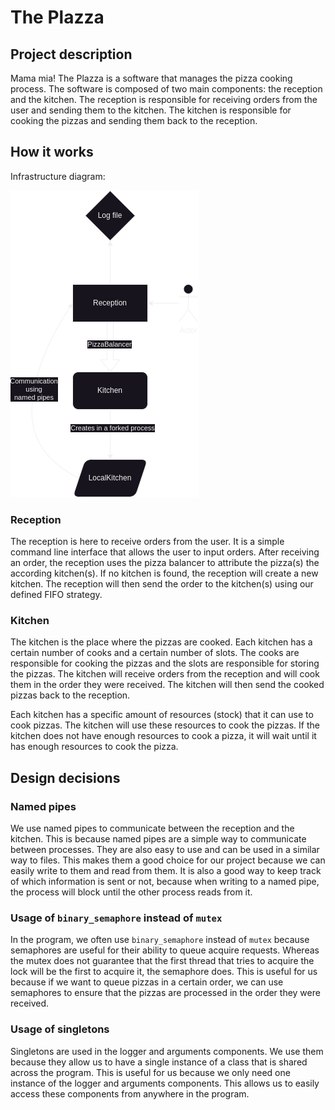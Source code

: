 # The Plazza

## Project description

Mama mia! The Plazza is a software that manages the pizza cooking process. The software is composed of two main components: the reception and the kitchen. The reception is responsible for receiving orders from the user and sending them to the kitchen. The kitchen is responsible for cooking the pizzas and sending them back to the reception.

## How it works

Infrastructure diagram:

![Infrastructure diagram](bonus/diag.png)

### Reception

The reception is here to receive orders from the user. It is a simple command line interface that allows the user to input orders. After receiving an order, the reception uses the pizza balancer to attribute the pizza(s) the according kitchen(s). If no kitchen is found, the reception will create a new kitchen. The reception will then send the order to the kitchen(s) using our defined FIFO strategy.

### Kitchen

The kitchen is the place where the pizzas are cooked. Each kitchen has a certain number of cooks and a certain number of slots. The cooks are responsible for cooking the pizzas and the slots are responsible for storing the pizzas. The kitchen will receive orders from the reception and will cook them in the order they were received. The kitchen will then send the cooked pizzas back to the reception.

Each kitchen has a specific amount of resources (stock) that it can use to cook pizzas. The kitchen will use these resources to cook the pizzas. If the kitchen does not have enough resources to cook a pizza, it will wait until it has enough resources to cook the pizza.

## Design decisions

### Named pipes

We use named pipes to communicate between the reception and the kitchen. This is because named pipes are a simple way to communicate between processes. They are also easy to use and can be used in a similar way to files. This makes them a good choice for our project because we can easily write to them and read from them. It is also a good way to keep track of which information is sent or not, because when writing to a named pipe, the process will block until the other process reads from it.

### Usage of `binary_semaphore` instead of `mutex`

In the program, we often use `binary_semaphore` instead of `mutex` because semaphores are useful for their ability to queue acquire requests. Whereas the mutex does not guarantee that the first thread that tries to acquire the lock will be the first to acquire it, the semaphore does. This is useful for us because if we want to queue pizzas in a certain order, we can use semaphores to ensure that the pizzas are processed in the order they were received.

### Usage of singletons

Singletons are used in the logger and arguments components. We use them because they allow us to have a single instance of a class that is shared across the program. This is useful for us because we only need one instance of the logger and arguments components. This allows us to easily access these components from anywhere in the program.